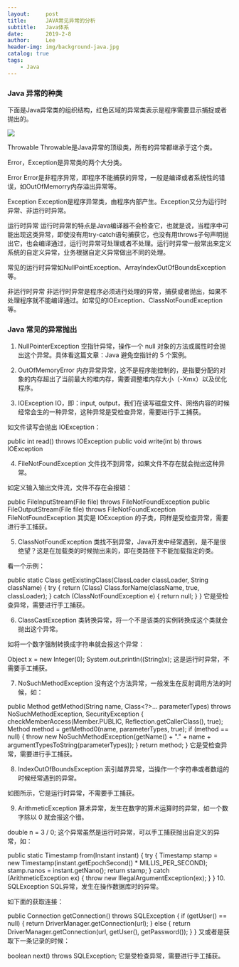 ```yaml
---
layout:     post
title:      JAVA常见异常的分析
subtitle:   Java体系
date:       2019-2-8
author:     Lee
header-img: img/background-java.jpg
catalog: true
tags:
    - Java
---
```

### Java 异常的种类

下面是Java异常类的组织结构，红色区域的异常类表示是程序需要显示捕捉或者抛出的。

![](https://ws1.sinaimg.cn/large/e6c519e9gy1g0ax4j7bdfj20k0153jx5.jpg)

Throwable
Throwable是Java异常的顶级类，所有的异常都继承于这个类。

Error，Exception是异常类的两个大分类。

Error
Error是非程序异常，即程序不能捕获的异常，一般是编译或者系统性的错误，如OutOfMemorry内存溢出异常等。

Exception
Exception是程序异常类，由程序内部产生。Exception又分为运行时异常、非运行时异常。

运行时异常
运行时异常的特点是Java编译器不会检查它，也就是说，当程序中可能出现这类异常，即使没有用try-catch语句捕获它，也没有用throws子句声明抛出它，也会编译通过，运行时异常可处理或者不处理。运行时异常一般常出来定义系统的自定义异常，业务根据自定义异常做出不同的处理。

常见的运行时异常如NullPointException、ArrayIndexOutOfBoundsException等。

非运行时异常
非运行时异常是程序必须进行处理的异常，捕获或者抛出，如果不处理程序就不能编译通过。如常见的IOException、ClassNotFoundException等。

### Java 常见的异常抛出

1. NullPointerException
空指针异常，操作一个 null 对象的方法或属性时会抛出这个异常。具体看这篇文章：Java 避免空指针的 5 个案例。

2. OutOfMemoryError
内存异常异常，这不是程序能控制的，是指要分配的对象的内存超出了当前最大的堆内存，需要调整堆内存大小（-Xmx）以及优化程序。

3. IOException
IO，即：input, output，我们在读写磁盘文件、网络内容的时候经常会生的一种异常，这种异常是受检查异常，需要进行手工捕获。

如文件读写会抛出 IOException：

public int read() throws IOException
public void write(int b) throws IOException

4. FileNotFoundException
文件找不到异常，如果文件不存在就会抛出这种异常。

如定义输入输出文件流，文件不存在会报错：

public FileInputStream(File file) throws FileNotFoundException
public FileOutputStream(File file) throws FileNotFoundException
FileNotFoundException 其实是 IOException 的子类，同样是受检查异常，需要进行手工捕获。

5. ClassNotFoundException
类找不到异常，Java开发中经常遇到，是不是很绝望？这是在加载类的时候抛出来的，即在类路径下不能加载指定的类。

看一个示例：

public static <T> Class<T> getExistingClass(ClassLoader classLoader, String className) {
  try {
     return (Class<T>) Class.forName(className, true, classLoader);
  }
  catch (ClassNotFoundException e) {
     return null;
  }
}
它是受检查异常，需要进行手工捕获。

6. ClassCastException
类转换异常，将一个不是该类的实例转换成这个类就会抛出这个异常。

如将一个数字强制转换成字符串就会报这个异常：

Object x = new Integer(0);
System.out.println((String)x);
这是运行时异常，不需要手工捕获。

7. NoSuchMethodException
没有这个方法异常，一般发生在反射调用方法的时候，如：

public Method getMethod(String name, Class<?>... parameterTypes)
    throws NoSuchMethodException, SecurityException {
    checkMemberAccess(Member.PUBLIC, Reflection.getCallerClass(), true);
    Method method = getMethod0(name, parameterTypes, true);
    if (method == null) {
        throw new NoSuchMethodException(getName() + "." + name + argumentTypesToString(parameterTypes));
    }
    return method;
}
它是受检查异常，需要进行手工捕获。

8. IndexOutOfBoundsException
索引越界异常，当操作一个字符串或者数组的时候经常遇到的异常。


如图所示，它是运行时异常，不需要手工捕获。

9. ArithmeticException
算术异常，发生在数字的算术运算时的异常，如一个数字除以 0 就会报这个错。

double n = 3 / 0;
这个异常虽然是运行时异常，可以手工捕获抛出自定义的异常，如：

public static Timestamp from(Instant instant) {
    try {
        Timestamp stamp = new Timestamp(instant.getEpochSecond() * MILLIS_PER_SECOND);
        stamp.nanos = instant.getNano();
        return stamp;
    } catch (ArithmeticException ex) {
        throw new IllegalArgumentException(ex);
    }
}
10. SQLException
SQL异常，发生在操作数据库时的异常。

如下面的获取连接：

public Connection getConnection() throws SQLException {
    if (getUser() == null) {
        return DriverManager.getConnection(url);
    } else {
        return DriverManager.getConnection(url, getUser(), getPassword());
    }
}
又或者是获取下一条记录的时候：

boolean next() throws SQLException;
它是受检查异常，需要进行手工捕获。